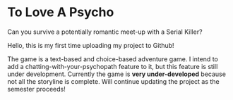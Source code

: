 # To Love A Psycho
Can you survive a potentially romantic meet-up with a Serial Killer?

Hello, this is my first time uploading my project to Github! 

The game is a text-based and choice-based adventure game. I intend to add a chatting-with-your-psychopath feature to it, but this feature is still under development. Currently the game is **very under-developed** because not all the storyline is complete. Will continue updating the project as the semester proceeds!
